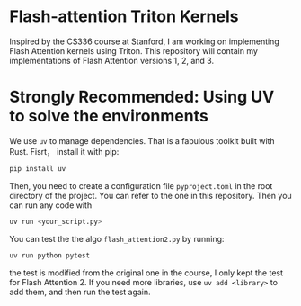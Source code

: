 # Flash-attention Triton Kernels
Inspired by the CS336 course at Stanford, I am working on implementing Flash Attention kernels using Triton. This repository will contain my implementations of Flash Attention versions 1, 2, and 3.
#  Strongly Recommended: Using UV to solve the environments
We use `uv` to manage dependencies. That is a fabulous toolkit built with Rust. Fisrt， install it with pip:
```bash
pip install uv
```
Then, you need to create a configuration file `pyproject.toml` in the root directory of the project. You can refer to the one in this repository.
Then you can run any code with 
```bash
uv run <your_script.py>
``` 
You can test the the algo `flash_attention2.py` by running:
```bash
uv run python pytest
```
the test is modified from the original one in the course, I only kept the test for Flash Attention 2. If you need more libraries, use `uv add <library>` to add them, and then run the test again.